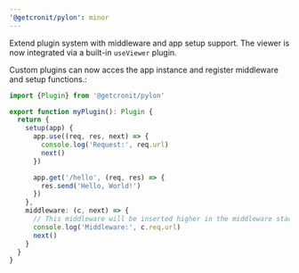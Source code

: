```yaml
---
'@getcronit/pylon': minor
---
```


Extend plugin system with middleware and app setup support.
The viewer is now integrated via a built-in `useViewer` plugin.

Custom plugins can now acces the app instance and register middleware and setup functions.:

```ts
import {Plugin} from '@getcronit/pylon'

export function myPlugin(): Plugin {
  return {
    setup(app) {
      app.use((req, res, next) => {
        console.log('Request:', req.url)
        next()
      })

      app.get('/hello', (req, res) => {
        res.send('Hello, World!')
      })
    },
    middleware: (c, next) => {
      // This middleware will be inserted higher in the middleware stack
      console.log('Middleware:', c.req.url)
      next()
    }
  }
}
```

